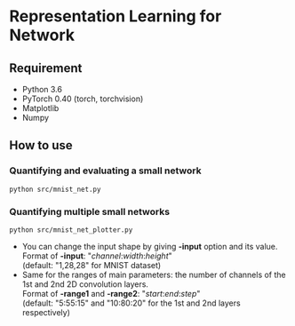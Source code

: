 # Representation Learning for Network
## Requirement
- Python 3.6
- PyTorch 0.40 (torch, torchvision)
- Matplotlib
- Numpy

## How to use
### Quantifying and evaluating a small network
```python src/mnist_net.py```


### Quantifying multiple small networks
```python src/mnist_net_plotter.py```
- You can change the input shape by giving **-input** option and its value.  
Format of **-input**: "*channel*:*width*:*height*"  
(default: "1,28,28" for MNIST dataset)
- Same for the ranges of main parameters: the number of channels of the 1st and 2nd 2D convolution layers.  
Format of **-range1** and **-range2**: "*start*:*end*:*step*"  
(default: "5:55:15" and "10:80:20" for the 1st and 2nd layers respectively)